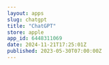 ```yaml
---
layout: apps
slug: chatgpt
title: "ChatGPT"
store: apple
app_id: 6448311069
date: 2024-11-21T17:25:01Z
published: 2023-05-30T07:00:00Z
---
```

